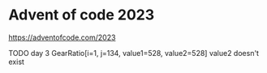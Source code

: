 # Advent of code 2023
https://adventofcode.com/2023

TODO
day 3 GearRatio[i=1, j=134, value1=528, value2=528]
value2 doesn't exist